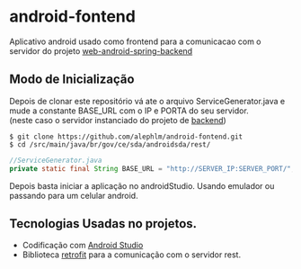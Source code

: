 # android-fontend
Aplicativo android usado como frontend para a comunicacao com o servidor do projeto [web-android-spring-backend](https://github.com/alephlm/web-android-spring-backend)

## Modo de Inicialização
Depois de clonar este repositório vá ate o arquivo ServiceGenerator.java e mude a constante BASE_URL com o IP e PORTA do seu servidor.  
(neste caso o servidor instanciado do projeto de [backend](https://github.com/alephlm/web-android-spring-backend))
```shell
$ git clone https://github.com/alephlm/android-fontend.git
$ cd /src/main/java/br/gov/ce/sda/androidsda/rest/
```
```java
//ServiceGenerator.java
private static final String BASE_URL = "http://SERVER_IP:SERVER_PORT/";
```
Depois basta iniciar a aplicação no androidStudio. Usando emulador ou passando para um celular android.

## Tecnologias Usadas no projetos.
* Codificação com [Android Studio](https://developer.android.com/studio/index.html)
* Biblioteca [retrofit](http://square.github.io/retrofit/) para a comunicação com o servidor rest.


